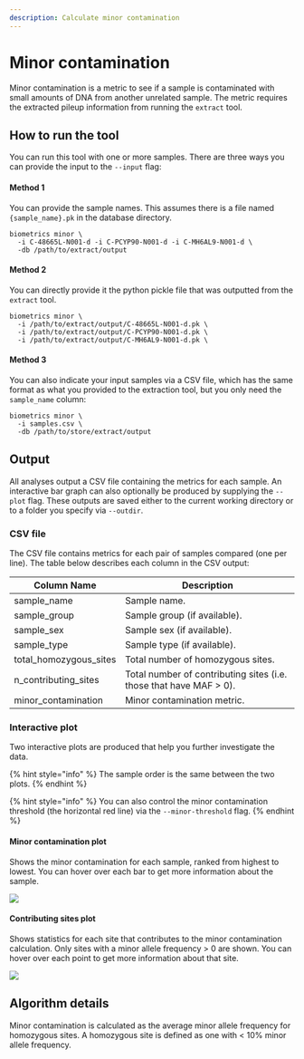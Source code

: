 ```yaml
---
description: Calculate minor contamination
---
```


# Minor contamination

Minor contamination is a metric to see if a sample is contaminated with small amounts of DNA from another unrelated sample. The metric requires the extracted pileup information from running the `extract` tool.

## How to run the tool

You can run this tool with one or more samples. There are three ways you can provide the input to the `--input` flag:

#### Method 1

You can provide the sample names. This assumes there is a file named `{sample_name}.pk` in the database directory.

```
biometrics minor \
  -i C-48665L-N001-d -i C-PCYP90-N001-d -i C-MH6AL9-N001-d \
  -db /path/to/extract/output
```

#### Method 2

You can directly provide it the python pickle file that was outputted from the `extract` tool.

```
biometrics minor \
  -i /path/to/extract/output/C-48665L-N001-d.pk \
  -i /path/to/extract/output/C-PCYP90-N001-d.pk \
  -i /path/to/extract/output/C-MH6AL9-N001-d.pk \
```

#### Method 3

You can also indicate your input samples via a CSV file, which has the same format as what you provided to the extraction tool, but you only need the `sample_name` column:

```
biometrics minor \
  -i samples.csv \
  -db /path/to/store/extract/output
```

## Output

All analyses output a CSV file containing the metrics for each sample. An interactive bar graph can also optionally be produced by supplying the `--plot` flag. These outputs are saved either to the current working directory or to a folder you specify via `--outdir`.

### CSV file

The CSV file contains metrics for each pair of samples compared (one per line). The table below describes each column in the CSV output:

| Column Name              | Description                                                        |
| ------------------------ | ------------------------------------------------------------------ |
| sample\_name             | Sample name.                                                       |
| sample\_group            | Sample group (if available).                                       |
| sample\_sex              | Sample sex (if available).                                         |
| sample\_type             | Sample type (if available).                                        |
| total\_homozygous\_sites | Total number of homozygous sites.                                  |
| n\_contributing\_sites   | Total number of contributing sites (i.e. those that have MAF > 0). |
| minor\_contamination     | Minor contamination metric.                                        |

### Interactive plot

Two interactive plots are produced that help you further investigate the data.

{% hint style="info" %}
The sample order is the same between the two plots.
{% endhint %}

{% hint style="info" %}
You can also control the minor contamination threshold (the horizontal red line) via the `--minor-threshold` flag.
{% endhint %}

#### Minor contamination plot

Shows the minor contamination for each sample, ranked from highest to lowest. You can hover over each bar to get more information about the sample.

![](.gitbook/assets/minor\_contamination.png)

#### Contributing sites plot

Shows statistics for each site that contributes to the minor contamination calculation. Only sites with a minor allele frequency > 0 are shown. You can hover over each point to get more information about that site.

![](.gitbook/assets/minor\_contamination\_sites.png)

## Algorithm details

Minor contamination is calculated as the average minor allele frequency for homozygous sites. A homozygous site is defined as one with < 10% minor allele frequency.
